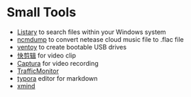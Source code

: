 # Small Tools
* [Listary](https://www.listary.com/download) to search files within your Windows system
* [ncmdump](https://github.com/anonymous5l/ncmdump-gui/releases/tag/fully) to convert netease cloud music file to .flac file
* [ventoy](https://github.com/ventoy/Ventoy) to create bootable USB drives
* [快剪辑](http://kuai.360.cn/home.html?src=) for video clip
* [Captura](https://mathewsachin.github.io/Captura/) for video recording 
* [TrafficMonitor](https://github.com/zhongyang219/TrafficMonitor)
* [typora](https://typora.io/) editor for markdown
* [xmind](https://www.xmind.cn/)
